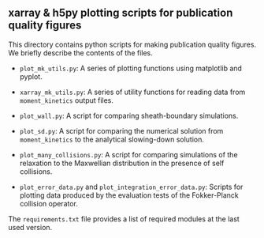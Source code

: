 
## xarray & h5py plotting scripts for publication quality figures

This directory contains python scripts for making publication quality figures.
We briefly describe the contents of the files.

* `plot_mk_utils.py`: A series of plotting functions using matplotlib and pyplot.

* `xarray_mk_utils.py`: A series of utility functions for reading data from `moment_kinetics` output files.

* `plot_wall.py`: A script for comparing sheath-boundary simulations.

* `plot_sd.py`: A script for comparing the numerical solution from `moment_kinetics` to the analytical slowing-down solution.

* `plot_many_collisions.py`: A script for comparing simulations of the relaxation to the Maxwellian distribution in the presence of self collisions.

* `plot_error_data.py` and `plot_integration_error_data.py`: Scripts for plotting data produced by the evaluation tests of the Fokker-Planck collision operator.

The `requirements.txt` file provides a list of required modules at the last used version.
